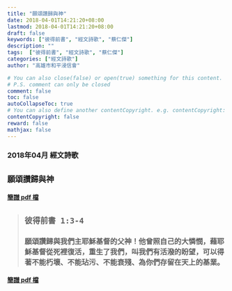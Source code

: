 ```yaml
---
title: "願頌讚歸與神"
date: 2018-04-01T14:21:20+08:00
lastmod: 2018-04-01T14:21:20+08:00
draft: false
keywords: ["彼得前書", "經文詩歌", "蔡仁傑"]
description: ""
tags:  ["彼得前書", "經文詩歌", "蔡仁傑"]
categories: ["經文詩歌"]
author: "高雄市和平浸信會"

# You can also close(false) or open(true) something for this content.
# P.S. comment can only be closed
comment: false
toc: false
autoCollapseToc: true
# You can also define another contentCopyright. e.g. contentCopyright: "This is another copyright."
contentCopyright: false
reward: false
mathjax: false
---
```


### 2018年04月 經文詩歌

## `願頌讚歸與神`

#### [簡譜 pdf 檔](/pdf-h/h201804.pdf "願頌讚歸與神")

> ## `彼得前書 1:3-4`
> 
> ### 願頌讚歸與我們主耶穌基督的父神！他曾照自己的大憐憫，藉耶穌基督從死裡復活，重生了我們，叫我們有活潑的盼望，可以得著不能朽壞、不能玷污、不能衰殘、為你們存留在天上的基業。

#### [簡譜 pdf 檔](/pdf-h/h201804.pdf "願頌讚歸與神")
